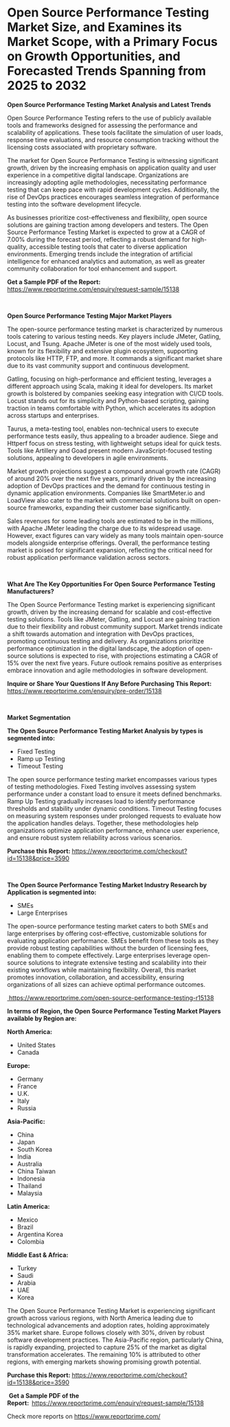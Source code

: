 <p><h1>Open Source Performance Testing Market Size, and Examines its Market Scope, with a Primary Focus on Growth Opportunities, and Forecasted Trends Spanning from 2025 to 2032</h1></p><p><strong>Open Source Performance Testing Market Analysis and Latest Trends</strong></p>
<p><p>Open Source Performance Testing refers to the use of publicly available tools and frameworks designed for assessing the performance and scalability of applications. These tools facilitate the simulation of user loads, response time evaluations, and resource consumption tracking without the licensing costs associated with proprietary software. </p><p>The market for Open Source Performance Testing is witnessing significant growth, driven by the increasing emphasis on application quality and user experience in a competitive digital landscape. Organizations are increasingly adopting agile methodologies, necessitating performance testing that can keep pace with rapid development cycles. Additionally, the rise of DevOps practices encourages seamless integration of performance testing into the software development lifecycle. </p><p>As businesses prioritize cost-effectiveness and flexibility, open source solutions are gaining traction among developers and testers. The Open Source Performance Testing Market is expected to grow at a CAGR of 7.00% during the forecast period, reflecting a robust demand for high-quality, accessible testing tools that cater to diverse application environments. Emerging trends include the integration of artificial intelligence for enhanced analytics and automation, as well as greater community collaboration for tool enhancement and support.</p></p>
<p><strong>Get a Sample PDF of the Report:&nbsp;</strong> <a href="https://www.reportprime.com/enquiry/request-sample/15138?utm_campaign=2384&utm_medium=2&utm_source=Github&utm_content=ia&utm_term=20032025&utm_id=open-source-performance-testing">https://www.reportprime.com/enquiry/request-sample/15138</a></p>
<p>&nbsp;</p>
<p><strong>Open Source Performance Testing Major Market Players</strong></p>
<p><p>The open-source performance testing market is characterized by numerous tools catering to various testing needs. Key players include JMeter, Gatling, Locust, and Tsung. Apache JMeter is one of the most widely used tools, known for its flexibility and extensive plugin ecosystem, supporting protocols like HTTP, FTP, and more. It commands a significant market share due to its vast community support and continuous development.</p><p>Gatling, focusing on high-performance and efficient testing, leverages a different approach using Scala, making it ideal for developers. Its market growth is bolstered by companies seeking easy integration with CI/CD tools. Locust stands out for its simplicity and Python-based scripting, gaining traction in teams comfortable with Python, which accelerates its adoption across startups and enterprises.</p><p>Taurus, a meta-testing tool, enables non-technical users to execute performance tests easily, thus appealing to a broader audience. Siege and Httperf focus on stress testing, with lightweight setups ideal for quick tests. Tools like Artillery and Goad present modern JavaScript-focused testing solutions, appealing to developers in agile environments.</p><p>Market growth projections suggest a compound annual growth rate (CAGR) of around 20% over the next five years, primarily driven by the increasing adoption of DevOps practices and the demand for continuous testing in dynamic application environments. Companies like SmartMeter.io and LoadView also cater to the market with commercial solutions built on open-source frameworks, expanding their customer base significantly.</p><p>Sales revenues for some leading tools are estimated to be in the millions, with Apache JMeter leading the charge due to its widespread usage. However, exact figures can vary widely as many tools maintain open-source models alongside enterprise offerings. Overall, the performance testing market is poised for significant expansion, reflecting the critical need for robust application performance validation across sectors.</p></p>
<p>&nbsp;</p>
<p><strong>What Are The Key Opportunities For Open Source Performance Testing Manufacturers?</strong></p>
<p><p>The Open Source Performance Testing market is experiencing significant growth, driven by the increasing demand for scalable and cost-effective testing solutions. Tools like JMeter, Gatling, and Locust are gaining traction due to their flexibility and robust community support. Market trends indicate a shift towards automation and integration with DevOps practices, promoting continuous testing and delivery. As organizations prioritize performance optimization in the digital landscape, the adoption of open-source solutions is expected to rise, with projections estimating a CAGR of 15% over the next five years. Future outlook remains positive as enterprises embrace innovation and agile methodologies in software development.</p></p>
<p><strong>Inquire or Share Your Questions If Any Before Purchasing This Report:</strong> <a href="https://www.reportprime.com/enquiry/pre-order/15138?utm_campaign=2384&utm_medium=2&utm_source=Github&utm_content=ia&utm_term=20032025&utm_id=open-source-performance-testing">https://www.reportprime.com/enquiry/pre-order/15138</a></p>
<p>&nbsp;</p>
<p><strong>Market Segmentation</strong></p>
<p><strong>The Open Source Performance Testing Market Analysis by types is segmented into:</strong></p>
<p><ul><li>Fixed Testing</li><li>Ramp up Testing</li><li>Timeout Testing</li></ul></p>
<p><p>The open source performance testing market encompasses various types of testing methodologies. Fixed Testing involves assessing system performance under a constant load to ensure it meets defined benchmarks. Ramp Up Testing gradually increases load to identify performance thresholds and stability under dynamic conditions. Timeout Testing focuses on measuring system responses under prolonged requests to evaluate how the application handles delays. Together, these methodologies help organizations optimize application performance, enhance user experience, and ensure robust system reliability across various scenarios.</p></p>
<p><strong>Purchase this Report:&nbsp;</strong><a href="https://www.reportprime.com/checkout?id=15138&price=3590&utm_campaign=2384&utm_medium=2&utm_source=Github&utm_content=ia&utm_term=20032025&utm_id=open-source-performance-testing">https://www.reportprime.com/checkout?id=15138&price=3590</a></p>
<p>&nbsp;</p>
<p><strong>The Open Source Performance Testing Market Industry Research by Application is segmented into:</strong></p>
<p><ul><li>SMEs</li><li>Large Enterprises</li></ul></p>
<p><p>The open-source performance testing market caters to both SMEs and large enterprises by offering cost-effective, customizable solutions for evaluating application performance. SMEs benefit from these tools as they provide robust testing capabilities without the burden of licensing fees, enabling them to compete effectively. Large enterprises leverage open-source solutions to integrate extensive testing and scalability into their existing workflows while maintaining flexibility. Overall, this market promotes innovation, collaboration, and accessibility, ensuring organizations of all sizes can achieve optimal performance outcomes.</p></p>
<p><a href="https://www.reportprime.com/open-source-performance-testing-r15138?utm_campaign=2384&utm_medium=2&utm_source=Github&utm_content=ia&utm_term=20032025&utm_id=open-source-performance-testing">&nbsp;https://www.reportprime.com/open-source-performance-testing-r15138</a></p>
<p><strong>In terms of Region, the Open Source Performance Testing Market Players available by Region are:</strong></p>
<p>
    <p> <strong> North America: </strong>
        <ul>
            <li>United States</li>
            <li>Canada</li>
        </ul>
        </p> 
    <p> <strong> Europe: </strong>
        <ul>
            <li>Germany</li>
            <li>France</li>
            <li>U.K.</li>
            <li>Italy</li>
            <li>Russia</li>
        </ul>
        </p> 
    <p> <strong> Asia-Pacific: </strong>
        <ul>
            <li>China</li>
            <li>Japan</li>
            <li>South Korea</li>
            <li>India</li>
            <li>Australia</li>
            <li>China Taiwan</li>
            <li>Indonesia</li>
            <li>Thailand</li>
            <li>Malaysia</li>
        </ul>
        </p> 
    <p> <strong> Latin America: </strong>
        <ul>
            <li>Mexico</li>
            <li>Brazil</li>
            <li>Argentina Korea</li>
            <li>Colombia</li>
        </ul>
        </p> 
    <p> <strong> Middle East & Africa: </strong>
        <ul>
            <li>Turkey</li>
            <li>Saudi</li>
            <li>Arabia</li>
            <li>UAE</li>
            <li>Korea</li>
        </ul>
    </p>
    </p>
<p><p>The Open Source Performance Testing Market is experiencing significant growth across various regions, with North America leading due to technological advancements and adoption rates, holding approximately 35% market share. Europe follows closely with 30%, driven by robust software development practices. The Asia-Pacific region, particularly China, is rapidly expanding, projected to capture 25% of the market as digital transformation accelerates. The remaining 10% is attributed to other regions, with emerging markets showing promising growth potential.</p></p>
<p><strong>Purchase this Report: </strong><a href="https://www.reportprime.com/checkout?id=15138&price=3590&utm_campaign=2384&utm_medium=2&utm_source=Github&utm_content=ia&utm_term=20032025&utm_id=open-source-performance-testing">https://www.reportprime.com/checkout?id=15138&price=3590</a></p>
<p>&nbsp;<strong>Get a Sample PDF of the Report:&nbsp;&nbsp;</strong><a href="https://www.reportprime.com/enquiry/request-sample/15138?utm_campaign=2384&utm_medium=2&utm_source=Github&utm_content=ia&utm_term=20032025&utm_id=open-source-performance-testing">https://www.reportprime.com/enquiry/request-sample/15138</a></p>
<p><strong></strong></p>
<p>Check more reports on <a href="https://www.reportprime.com/?utm_campaign=2384&utm_medium=2&utm_source=Github&utm_content=ia&utm_term=20032025&utm_id=open-source-performance-testing">https://www.reportprime.com/</a></p>